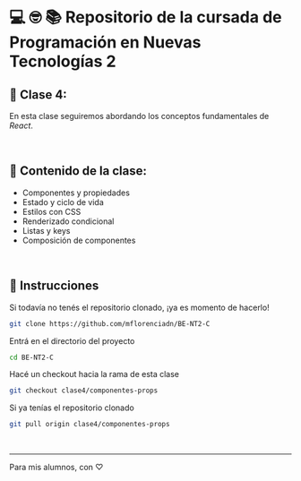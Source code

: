 # 💻 🤓 📚 Repositorio de la cursada de Programación en Nuevas Tecnologías 2

## 🎯 Clase 4:

En esta clase seguiremos abordando los conceptos fundamentales de _React_.

<br/>

## 🧠 Contenido de la clase:
  - Componentes y propiedades
  - Estado y ciclo de vida
  - Estilos con CSS
  - Renderizado condicional
  - Listas y keys
  - Composición de componentes

<br/>

## 🔧 Instrucciones

Si todavía no tenés el repositorio clonado, ¡ya es momento de hacerlo!

```bash
git clone https://github.com/mflorenciadn/BE-NT2-C
```

Entrá en el directorio del proyecto

```bash
cd BE-NT2-C
```

Hacé un checkout hacia la rama de esta clase

```bash
git checkout clase4/componentes-props
```

Si ya tenías el repositorio clonado
```bash
git pull origin clase4/componentes-props
```



<br/>

---

Para mis alumnos, con ♡
